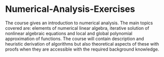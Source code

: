# Numerical-Analysis-Exercises

The course gives an introduction to numerical analysis. The main
topics covered are: elements of numerical linear algebra, iterative solution
of nonlinear algebraic equations and local and global polynomial approximation of functions. The course will contain description and heuristic derivation of algorithms but
also theoretical aspects of these with proofs when they are accessible with the required
background knowledge.
